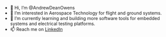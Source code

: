 - 👋 Hi, I’m @AndrewDeanOwens
- 👀 I’m interested in Aerospace Technology for flight and ground systems.
- 🌱 I’m currently learning and building more software tools for embedded systems and electrical testing platforms.
- 📫 Reach me on [LinkedIn](https://www.linkedin.com/in/andrewdeanowens)

<!---
AndrewDeanOwens/AndrewDeanOwens is a ✨ special ✨ repository because its `README.md` (this file) appears on your GitHub profile.
You can click the Preview link to take a look at your changes.
--->
